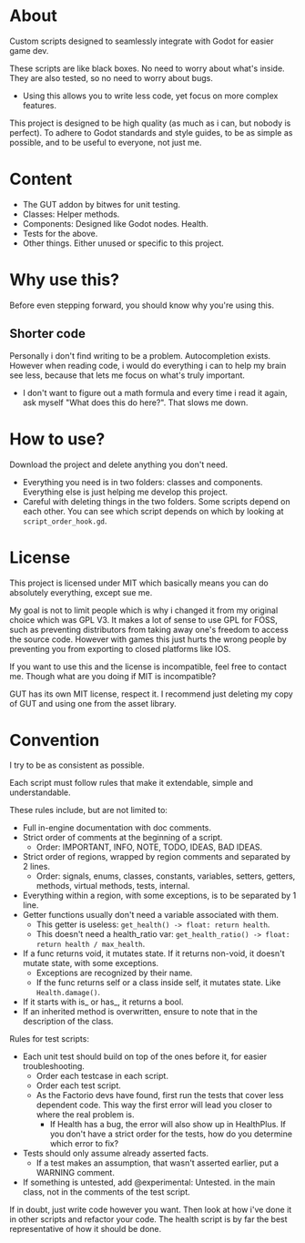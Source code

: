 # About

Custom scripts designed to seamlessly integrate with Godot for easier game dev.

These scripts are like black boxes. No need to worry about what's inside. They are also tested, so no need to worry about bugs.
- Using this allows you to write less code, yet focus on more complex features.

This project is designed to be high quality (as much as i can, but nobody is perfect). To adhere to Godot standards and style guides, to be as simple as possible, and to be useful to everyone, not just me.

# Content

- The GUT addon by bitwes for unit testing.
- Classes: Helper methods.
- Components: Designed like Godot nodes. Health.
- Tests for the above.
- Other things. Either unused or specific to this project.

# Why use this?

Before even stepping forward, you should know why you're using this.

## Shorter code

Personally i don't find writing to be a problem. Autocompletion exists. However when reading code, i would do everything i can to help my brain see less, because that lets me focus on what's truly important.
- I don't want to figure out a math formula and every time i read it again, ask myself "What does this do here?". That slows me down.

# How to use?

Download the project and delete anything you don't need.
- Everything you need is in two folders: classes and components. Everything else is just helping me develop this project.
- Careful with deleting things in the two folders. Some scripts depend on each other. You can see which script depends on which by looking at `script_order_hook.gd`.

# License

This project is licensed under MIT which basically means you can do absolutely everything, except sue me.

My goal is not to limit people which is why i changed it from my original choice which was GPL V3. It makes a lot of sense to use GPL for FOSS, such as preventing distributors from taking away one's freedom to access the source code. However with games this just hurts the wrong people by preventing you from exporting to closed platforms like IOS.

If you want to use this and the license is incompatible, feel free to contact me. Though what are you doing if MIT is incompatible?

GUT has its own MIT license, respect it. I recommend just deleting my copy of GUT and using one from the asset library.

# Convention

I try to be as consistent as possible.

Each script must follow rules that make it extendable, simple and understandable.

These rules include, but are not limited to:
- Full in-engine documentation with doc comments.
- Strict order of comments at the beginning of a script.
	- Order: IMPORTANT, INFO, NOTE, TODO, IDEAS, BAD IDEAS.
- Strict order of regions, wrapped by region comments and separated by 2 lines.
	- Order: signals, enums, classes, constants, variables, setters, getters, methods, virtual methods, tests, internal.
- Everything within a region, with some exceptions, is to be separated by 1 line.
- Getter functions usually don't need a variable associated with them.
	- This getter is useless: `get_health() -> float: return health`.
	- This doesn't need a health_ratio var: `get_health_ratio() -> float: return health / max_health`.
- If a func returns void, it mutates state. If it returns non-void, it doesn't mutate state, with some exceptions.
	- Exceptions are recognized by their name.
	- If the func returns self or a class inside self, it mutates state. Like `Health.damage()`.
- If it starts with is_ or has_, it returns a bool.
- If an inherited method is overwritten, ensure to note that in the description of the class.

Rules for test scripts:
- Each unit test should build on top of the ones before it, for easier troubleshooting.
	- Order each testcase in each script.
	- Order each test script.
	- As the Factorio devs have found, first run the tests that cover less dependent code. This way the first error will lead you closer to where the real problem is.
		- If Health has a bug, the error will also show up in HealthPlus. If you don't have a strict order for the tests, how do you determine which error to fix?
- Tests should only assume already asserted facts.
	- If a test makes an assumption, that wasn't asserted earlier, put a WARNING comment.
- If something is untested, add @experimental: Untested. in the main class, not in the comments of the test script.

If in doubt, just write code however you want. Then look at how i've done it in other scripts and refactor your code. The health script is by far the best representative of how it should be done.
